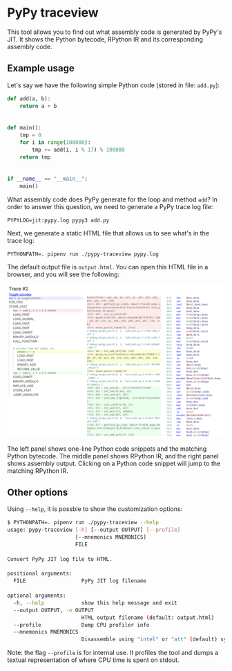 # PyPy traceview

This tool allows you to find out what assembly code is generated by PyPy's JIT.
It shows the Python bytecode, RPython IR and its corresponding assembly code.

## Example usage

Let's say we have the following simple Python code (stored in file: `add.py`):

```python
def add(a, b):
    return a + b


def main():
    tmp = 0
    for i in range(100000):
        tmp += add(i, i % 17) % 100000
    return tmp


if __name__ == "__main__":
    main()
```

What assembly code does PyPy generate for the loop and method `add`? In order
to answer this question, we need to generate a PyPy trace log file:

```
PYPYLOG=jit:pypy.log pypy3 add.py
```

Next, we generate a static HTML file that allows us to see what's in the trace
log:

```
PYTHONPATH=. pipenv run ./pypy-traceview pypy.log
```

The default output file is `output.html`. You can open this HTML file in a
browser, and you will see the following:

![PyPy traceview example](static/viewer.png 'PyPy traceview example')

The left panel shows one-line Python code snippets and the matching Python
bytecode. The middle panel shows RPython IR, and the right panel shows assembly
output. Clicking on a Python code snippet will jump to the matching RPython IR.

## Other options

Using `--help`, it is possble to show the customization options:

```bash
$ PYTHONPATH=. pipenv run ./pypy-traceview --help
usage: pypy-traceview [-h] [--output OUTPUT] [--profile]
                      [--mnemonics MNEMONICS]
                      FILE

Convert PyPy JIT log file to HTML.

positional arguments:
  FILE                  PyPy JIT log filename

optional arguments:
  -h, --help            show this help message and exit
  --output OUTPUT, -o OUTPUT
                        HTML output filename (default: output.html)
  --profile             Dump CPU profiler info
  --mnemonics MNEMONICS
                        Disassemble using "intel" or "att" (default) syntax
```

Note: the flag `--profile` is for internal use. It profiles the tool and dumps
a textual representation of where CPU time is spent on stdout.
